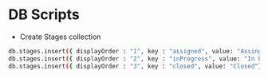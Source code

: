 # DB Scripts

* Create Stages collection

```sh
db.stages.insert({ displayOrder : "1", key : "assigned", value: "Assinged"})
db.stages.insert({ displayOrder : "2", key : "inProgress", value: "In Progress"})
db.stages.insert({ displayOrder : "3", key : "closed", value: "Closed"})
```